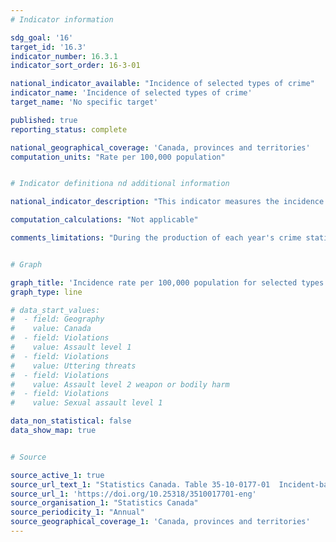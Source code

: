 ```yaml
---
# Indicator information

sdg_goal: '16'
target_id: '16.3'
indicator_number: 16.3.1
indicator_sort_order: 16-3-01

national_indicator_available: "Incidence of selected types of crime"
indicator_name: 'Incidence of selected types of crime'
target_name: 'No specific target'

published: true
reporting_status: complete

national_geographical_coverage: 'Canada, provinces and territories'
computation_units: "Rate per 100,000 population"


# Indicator definitiona nd additional information

national_indicator_description: "This indicator measures the incidence rate of selected types of crime."

computation_calculations: "Not applicable"

comments_limitations: "During the production of each year's crime statistics, data from the previous year are revised to reflect any updates or changes that have been received from the police services."


# Graph

graph_title: 'Incidence rate per 100,000 population for selected types of crime'
graph_type: line

# data_start_values:
#  - field: Geography
#    value: Canada
#  - field: Violations
#    value: Assault level 1
#  - field: Violations
#    value: Uttering threats
#  - field: Violations
#    value: Assault level 2 weapon or bodily harm
#  - field: Violations
#    value: Sexual assault level 1

data_non_statistical: false
data_show_map: true


# Source

source_active_1: true
source_url_text_1: "Statistics Canada. Table 35-10-0177-01  Incident-based crime statistics, by detailed violations, Canada, provinces, territories and Census Metropolitan Areas"
source_url_1: 'https://doi.org/10.25318/3510017701-eng'
source_organisation_1: "Statistics Canada"
source_periodicity_1: "Annual"
source_geographical_coverage_1: 'Canada, provinces and territories'
---
```

